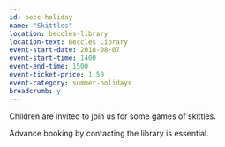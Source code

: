 ```yaml
---
id: becc-holiday
name: "Skittles"
location: beccles-library
location-text: Beccles Library
event-start-date: 2018-08-07
event-start-time: 1400
event-end-time: 1500
event-ticket-price: 1.50
event-category: summer-holidays
breadcrumb: y
---
```


Children are invited to join us for some games of skittles.

Advance booking by contacting the library is essential.
